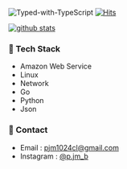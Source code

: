 ![Typed-with-TypeScript](https://img.shields.io/badge/hsts%20preloaded-yes-brightgreen)
[![Hits](https://hits.seeyoufarm.com/api/count/incr/badge.svg?url=https%3A%2F%2Fgithub.com%2Fpjm1024cl&count_bg=%23337DC0&title_bg=%23555555&icon=amazonaws.svg&icon_color=%23FFFFFF&title=hits&edge_flat=false)](https://console.aws.amazon.com)

[![github stats](https://github-readme-stats.vercel.app/api?username=pjm1024cl)](https://github.com/anuraghazra/github-readme-stats)

### 🚀 Tech Stack
* Amazon Web Service
* Linux
* Network
* Go
* Python
* Json

### 📒 Contact

- Email : pjm1024cl@gmail.com
- Instagram : [@p.jm_b](https://instagram.com/p.jm_b)
